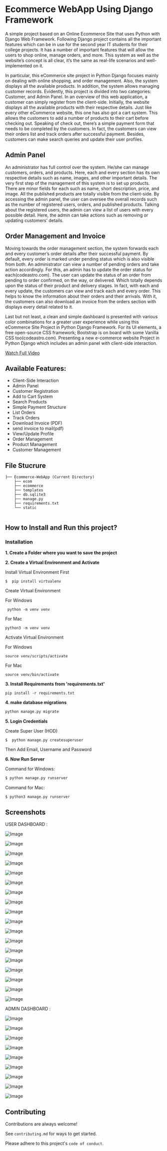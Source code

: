 # Ecommerce WebApp Using Django Framework



A simple project based on an Online Ecommerce Site that uses Python with Django Web Framework. Following Django project contains all the important features which can be in use for the second year IT students for their college projects. It has a number of important features that will allow the users to shop online, manage orders, and more. This system as well as the website’s concept is all clear, it’s the same as real-life scenarios and well-implemented on it. 

In particular, this eCommerce site project in Python Django focuses mainly on dealing with online shopping, and order management. Also, the system displays all the available products. In addition, the system allows managing customer records. Evidently, this project is divided into two categories: Customer, and Admin Panel. In an overview of this web application, a customer can simply register from the client-side. Initially, the website displays all the available products with their respective details. Just like every other eCommerce website, this one has also got a cart system. This allows the customers to add a number of products to their cart before checking out. Speaking of check out, there’s a simple payment form that needs to be completed by the customers. In fact, the customers can view their orders list and track orders after successful payment. Besides, customers can make search queries and update their user profiles.

## Admin Panel
An administrator has full control over the system. He/she can manage customers, orders, and products. Here, each and every section has its own respective details such as name, images, and other important details. The very first step of the management of this system is to set up products. There are minor fields for each such as name, short description, price, and image. All the published products are totally visible from the client-side. By accessing the admin panel, the user can oversee the overall records such as the number of registered users, orders, and published products. Talking about the registered users, the admin can view a list of users with every possible detail. Here, the admin can take actions such as removing or updating customers’ details.

## Order Management and Invoice
Moving towards the order management section, the system forwards each and every customer’s order details after their successful payment. By default, every order is marked under pending status which is also visible from both. An administrator can view a number of pending orders and take action accordingly. For this, an admin has to update the order status for each(codeastro.com). The user can update the status of an order from pending to order confirmed, on the way, or delivered. Which totally depends upon the status of their product and delivery stages. In fact, with each and every update, the customers can view and track each and every order. This helps to know the information about their orders and their arrivals. With it, the customers can also download an invoice from the orders section with displays every detail related to it.

Last but not least, a clean and simple dashboard is presented with various color combinations for a greater user experience while using this eCommerce Site Project in Python Django Framework. For its UI elements, a free open-source CSS framework; Bootstrap is on board with some Vanilla CSS too(codeastro.com). Presenting a new e-commerce website Project in Python Django which includes an admin panel with client-side interaction.

[Watch Full Video]()

## Available Features:

- Client-Side Interaction
- Admin Panel
- Customer Registration
- Add to Cart System
- Search Products
- Simple Payment Structure
- List Orders
- Track Orders
- Download Invoice (PDF)
- send invoice to mail(pdf)
- View/Update Profile
- Order Management
- Product Management
- Customer Management

## File Stucrure

```shell
├── Ecommerce-WebApp (Current Directory)
    ├── ecom
    ├── ecommerce
    ├── templates
    ├── db.sqlite3
    ├── manage.py
    ├── requirements.txt
    └── static
        
```



## How to Install and Run this project?

### Installation
**1. Create a Folder where you want to save the project**

**2. Create a Virtual Environment and Activate**

Install Virtual Environment First
```
$  pip install virtualenv
```

Create Virtual Environment

For Windows
```
 python -m venv venv
```
For Mac
```
python3 -m venv venv
```

Activate Virtual Environment

For Windows
```
source venv/scripts/activate
```

For Mac
```
source venv/bin/activate
```

**3. Install Requirements from 'requirements.txt'**
```
pip install -r requirements.txt
```

**4. make database migrations**
```python
python manage.py migrate
```

**5. Login Credentials**

Create Super User (HOD)
```
$  python manage.py createsuperuser
```
Then Add Email, Username and Password

**6. Now Run Server**

Command for Windows:
```python
$ python manage.py runserver
```

Command for Mac:
```python
$ python3 manage.py runserver
```

## Screenshots
USER DASHBOARD :  


![Image](https://github.com/user-attachments/assets/63f43ff3-0745-424f-8841-3514b6c9a033)

![Image](https://github.com/user-attachments/assets/898db0b9-f09a-4c00-9837-cb8beba30eb8)

![Image](https://github.com/user-attachments/assets/cf931fe2-3428-400b-b732-462cbfd5a55e)

![Image](https://github.com/user-attachments/assets/bbd8075d-d166-4b10-85df-861a6b60f141)

![Image](https://github.com/user-attachments/assets/82cf25c8-9f44-4a62-8549-f52a92fe1829)

![Image](https://github.com/user-attachments/assets/e295aecd-0b86-4a94-8ac3-dea259a9eac9)

![Image](https://github.com/user-attachments/assets/903a73ce-761a-4ba2-bc5f-726b04364af3)

![Image](https://github.com/user-attachments/assets/469a9a1b-749b-41a2-8b9e-1a7dd855f9f6)

![Image](https://github.com/user-attachments/assets/db1e6575-bbed-48b0-8b42-0dd59eb14906)

![Image](https://github.com/user-attachments/assets/2cfbe28f-4523-4001-a912-7e095d40e5d2)

![Image](https://github.com/user-attachments/assets/5ca99679-fc21-4e1e-8589-f1e5c860712c)

![Image](https://github.com/user-attachments/assets/f9b9c15b-3c68-4add-98ca-b81aad3c1ed6)

![Image](https://github.com/user-attachments/assets/e783cda4-6e3a-4626-9094-2b2ebe48b713)

![Image](https://github.com/user-attachments/assets/3f107b0d-4db2-453c-a830-40fb48a44358)

![Image](https://github.com/user-attachments/assets/95f3f6f7-6452-4735-a3bd-1b1f0bed07a9)

![Image](https://github.com/user-attachments/assets/e48cec65-bc4c-40e1-9c81-8ac2094de514)

![Image](https://github.com/user-attachments/assets/87079fb5-4c2e-4b75-9608-831a8b4c2f9e)

![Image](https://github.com/user-attachments/assets/a064b831-27fb-41a9-835b-0f9ee2549a60)



ADMIN DASHBOARD :


![Image](https://github.com/user-attachments/assets/06261fae-e42a-4f9f-aaab-945da1981c26)

![Image](https://github.com/user-attachments/assets/8c9ac4f3-9f65-431b-8b24-b024f7dbd7b4)

![Image](https://github.com/user-attachments/assets/8be56bb1-cd00-47ce-a941-ebc07f5ae3a1)

![Image](https://github.com/user-attachments/assets/6c47e3fe-ed33-45b8-878a-fb474ae7fe69)

![Image](https://github.com/user-attachments/assets/8fa18410-aabb-453d-bea2-c9e105f57cdb)

![Image](https://github.com/user-attachments/assets/12923f0d-eb5d-4a8a-ae3d-ee811af59ed3)

![Image](https://github.com/user-attachments/assets/eb953cf9-7a59-4084-9503-fc8ff34cac8f)

![Image](https://github.com/user-attachments/assets/4b5582f2-0a1d-4e0b-80e2-f51fbff063a3)

![Image](https://github.com/user-attachments/assets/ab1c8ddc-ec01-4965-8e94-376b9643e3cd)



## Contributing

Contributions are always welcome!

See `contributing.md` for ways to get started.

Please adhere to this project's `code of conduct`.





